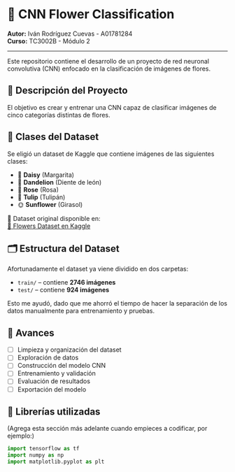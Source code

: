 # 🌸 CNN Flower Classification

**Autor:** Iván Rodríguez Cuevas - A01781284  
**Curso:** TC3002B - Módulo 2

---

Este repositorio contiene el desarrollo de un proyecto de red neuronal convolutiva (CNN) enfocado en la clasificación de imágenes de flores.

## 📌 Descripción del Proyecto

El objetivo es crear y entrenar una CNN capaz de clasificar imágenes de cinco categorías distintas de flores.

## 🌼 Clases del Dataset

Se eligió un dataset de Kaggle que contiene imágenes de las siguientes clases:

- 🌼 **Daisy** (Margarita)  
- 🌻 **Dandelion** (Diente de león)  
- 🌹 **Rose** (Rosa)  
- 🌷 **Tulip** (Tulipán)  
- 🌞 **Sunflower** (Girasol)

📁 Dataset original disponible en:  
[🔗 Flowers Dataset en Kaggle](https://www.kaggle.com/datasets/imsparsh/flowers-dataset)

## 🗂️ Estructura del Dataset

Afortunadamente el dataset ya viene dividido en dos carpetas:

- `train/` – contiene **2746 imágenes**
- `test/` – contiene **924 imágenes**

Esto me ayudó, dado que me ahorró el tiempo de hacer la separación de los datos manualmente para entrenamiento y pruebas.

## 🚧 Avances

- [ ] Limpieza y organización del dataset
- [ ] Exploración de datos
- [ ] Construcción del modelo CNN
- [ ] Entrenamiento y validación
- [ ] Evaluación de resultados
- [ ] Exportación del modelo

## 🧠 Librerías utilizadas

(Agrega esta sección más adelante cuando empieces a codificar, por ejemplo:)

```python
import tensorflow as tf
import numpy as np
import matplotlib.pyplot as plt
